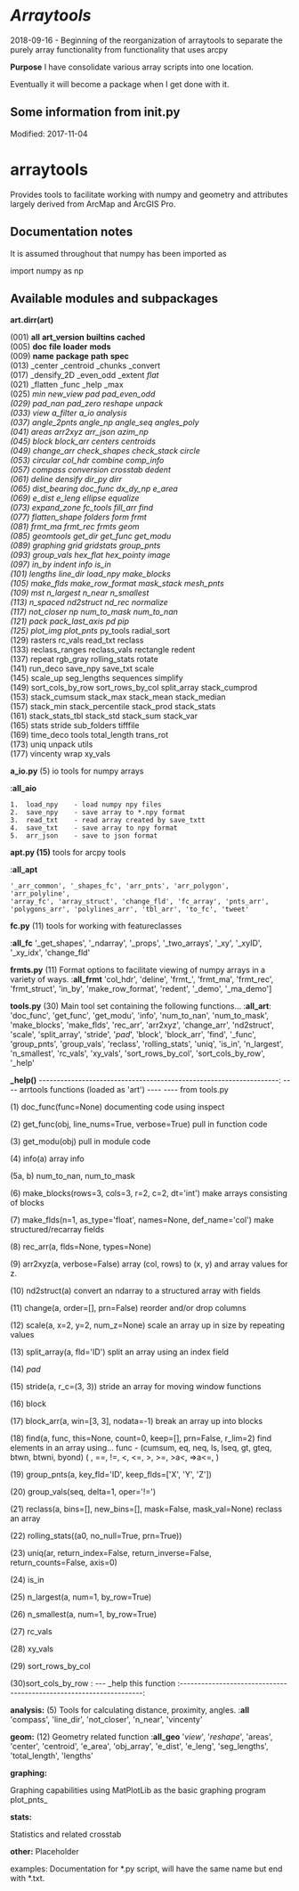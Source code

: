 
***Arraytools***
================

2018-09-16 - Beginning of the reorganization of arraytools to separate the purely array functionality from functionality that uses arcpy


**Purpose**
I have consolidate various array scripts into one location.

Eventually it will become a package when I get done with it.

Some information from __init__.py
---------------------------------

Modified: 2017-11-04

arraytools
=======

Provides tools to facilitate working with numpy and geometry and attributes
largely derived from ArcMap and ArcGIS Pro.

Documentation notes
-------------------
It is assumed throughout that numpy has been imported as

import numpy as np

Available modules and subpackages
---------------------------------

**art.dirr(art)**

  (001)    __all__          __art_version__  __builtins__     __cached__       
  (005)    __doc__          __file__         __loader__       __mods__         
  (009)    __name__         __package__      __path__         __spec__         
  (013)    _center          _centroid        _chunks          _convert         
  (017)    _densify_2D      _even_odd        _extent          _flat_           
  (021)    _flatten         _func            _help            _max             
  (025)    _min             _new_view_       _pad_            _pad_even_odd    
  (029)    _pad_nan         _pad_zero        _reshape_        _unpack          
  (033)    _view_           a_filter         a_io             analysis         
  (037)    angle_2pnts      angle_np         angle_seq        angles_poly      
  (041)    areas            arr2xyz          arr_json         azim_np          
  (045)    block            block_arr        centers          centroids        
  (049)    change_arr       check_shapes     check_stack      circle           
  (053)    circular         col_hdr          combine_         comp_info        
  (057)    compass          conversion       crosstab         dedent           
  (061)    deline           densify          dir_py           dirr             
  (065)    dist_bearing     doc_func         dx_dy_np         e_area           
  (069)    e_dist           e_leng           ellipse          equalize         
  (073)    expand_zone      fc_tools         fill_arr         find             
  (077)    flatten_shape    folders          form_            frmt_            
  (081)    frmt_ma          frmt_rec         frmts            geom             
  (085)    geomtools        get_dir          get_func         get_modu         
  (089)    graphing         grid             gridstats        group_pnts       
  (093)    group_vals       hex_flat         hex_pointy       image            
  (097)    in_by            indent           info             is_in            
  (101)    lengths          line_dir         load_npy         make_blocks      
  (105)    make_flds        make_row_format  mask_stack       mesh_pnts        
  (109)    mst              n_largest        n_near           n_smallest       
  (113)    n_spaced         nd2struct        nd_rec           normalize        
  (117)    not_closer       np               num_to_mask      num_to_nan       
  (121)    pack             pack_last_axis   pd_              pip              
  (125)    plot_img         plot_pnts_       py_tools         radial_sort      
  (129)    rasters          rc_vals          read_txt         reclass          
  (133)    reclass_ranges   reclass_vals     rectangle        redent           
  (137)    repeat           rgb_gray         rolling_stats    rotate           
  (141)    run_deco         save_npy         save_txt         scale            
  (145)    scale_up         seg_lengths      sequences        simplify         
  (149)    sort_cols_by_row sort_rows_by_col split_array      stack_cumprod    
  (153)    stack_cumsum     stack_max        stack_mean       stack_median     
  (157)    stack_min        stack_percentile stack_prod       stack_stats      
  (161)    stack_stats_tbl  stack_std        stack_sum        stack_var        
  (165)    stats            stride           sub_folders      tifffile         
  (169)    time_deco        tools            total_length     trans_rot        
  (173)    uniq             unpack           utils                             
  (177)    vincenty         wrap             xy_vals     
  

**a_io.py**  (5)   io tools for numpy arrays

:__all_aio__

    1.  load_npy    - load numpy npy files
    2.  save_npy    - save array to *.npy format
    3.  read_txt    - read array created by save_txtt
    4.  save_txt    - save array to npy format
    5.  arr_json    - save to json format

**apt.py  (15)**    tools for arcpy tools

:__all_apt__

    '_arr_common', '_shapes_fc', 'arr_pnts', 'arr_polygon', 'arr_polyline',
    'array_fc', 'array_struct', 'change_fld', 'fc_array', 'pnts_arr',
    'polygons_arr', 'polylines_arr', 'tbl_arr', 'to_fc', 'tweet'

**fc.py**  (11)     tools for working with featureclasses
 
:__all_fc__
    '_get_shapes', '_ndarray', '_props', '_two_arrays', '_xy',
    '_xyID', '_xy_idx', 'change_fld'

**frmts.py**  (11)    Format options to facilitate viewing of numpy arrays in a variety of ways.
:__all_frmt__
    'col_hdr', 'deline', 'frmt_', 'frmt_ma', 'frmt_rec', 'frmt_struct',
    'in_by', 'make_row_format', 'redent', '_demo', '_ma_demo']

**tools.py**  (30)    Main tool set containing the following functions...
:__all_art__:
 'doc_func', 'get_func', 'get_modu', 'info', 'num_to_nan', 'num_to_mask', 'make_blocks',
 'make_flds', 'rec_arr', 'arr2xyz', 'change_arr', 'nd2struct', 'scale', 'split_array', 'stride',
 '_pad_', 'block', 'block_arr', 'find', '_func', 'group_pnts', 'group_vals', 'reclass',
 'rolling_stats', 'uniq', 'is_in', 'n_largest', 'n_smallest', 'rc_vals', 'xy_vals',
 'sort_rows_by_col', 'sort_cols_by_row', '_help'
    
**_help()**
-------------------------------------------------------------------:
---- arrtools functions  (loaded as 'art') ----
---- from tools.py

(1)  doc_func(func=None)
     documenting code using inspect
     
(2)  get_func(obj, line_nums=True, verbose=True)
     pull in function code
     
(3)  get_modu(obj)
     pull in module code

(4)  info(a)  array info

(5a, b) num_to_nan, num_to_mask

(6)  make_blocks(rows=3, cols=3, r=2, c=2, dt='int')
     make arrays consisting of blocks

(7)  make_flds(n=1, as_type='float', names=None, def_name='col')
     make structured/recarray fields

(8)  rec_arr(a, flds=None, types=None)

(9)  arr2xyz(a, verbose=False)
     array (col, rows) to (x, y) and array values for z.

(10) nd2struct(a)
     convert an ndarray to a structured array with fields

(11) change(a, order=[], prn=False)
     reorder and/or drop columns

(12) scale(a, x=2, y=2, num_z=None)
     scale an array up in size by repeating values

(13) split_array(a, fld='ID')
     split an array using an index field

(14) _pad_

(15) stride(a, r_c=(3, 3))
     stride an array for moving window functions

(16) block

(17) block_arr(a, win=[3, 3], nodata=-1)
     break an array up into blocks

(18)  find(a, func, this=None, count=0, keep=[], prn=False, r_lim=2)
     find elements in an array using...
     func - (cumsum, eq, neq, ls, lseq, gt, gteq, btwn, btwni, byond)
           (      , ==,  !=,  <,   <=,  >,   >=,  >a<, =>a<=,  <a> )

(19)  group_pnts(a, key_fld='ID', keep_flds=['X', 'Y', 'Z'])

(20)  group_vals(seq, delta=1, oper='!=')

(21) reclass(a, bins=[], new_bins=[], mask=False, mask_val=None)
     reclass an array

(22) rolling_stats((a0, no_null=True, prn=True))

(23) uniq(ar, return_index=False, return_inverse=False,
          return_counts=False, axis=0)

(24) is_in

(25) n_largest(a, num=1, by_row=True)

(26)    n_smallest(a, num=1, by_row=True)

(27) rc_vals

(28) xy_vals

(29) sort_rows_by_col

(30)sort_cols_by_row
: ---  _help  this function
:-------------------------------------------------------------------:
 
 

**analysis:**  (5)
    Tools for calculating distance, proximity, angles.
:__all__
  'compass', 'line_dir', 'not_closer', 'n_near', 'vincenty'

**geom:**  (12)
  Geometry related function
:__all_geo__
    '_view_', '_reshape_', 'areas', 'center', 'centroid',  'e_area',
    'obj_array', 'e_dist', 'e_leng', 'seg_lengths', 'total_length', 'lengths'

**graphing:**

  Graphing capabilities using MatPlotLib as the basic graphing program
     plot_pnts_

**stats:**

  Statistics and related
    crosstab

**other:**
    Placeholder

examples:
    Documentation for *.py script, will have the same name but end with *.txt.
